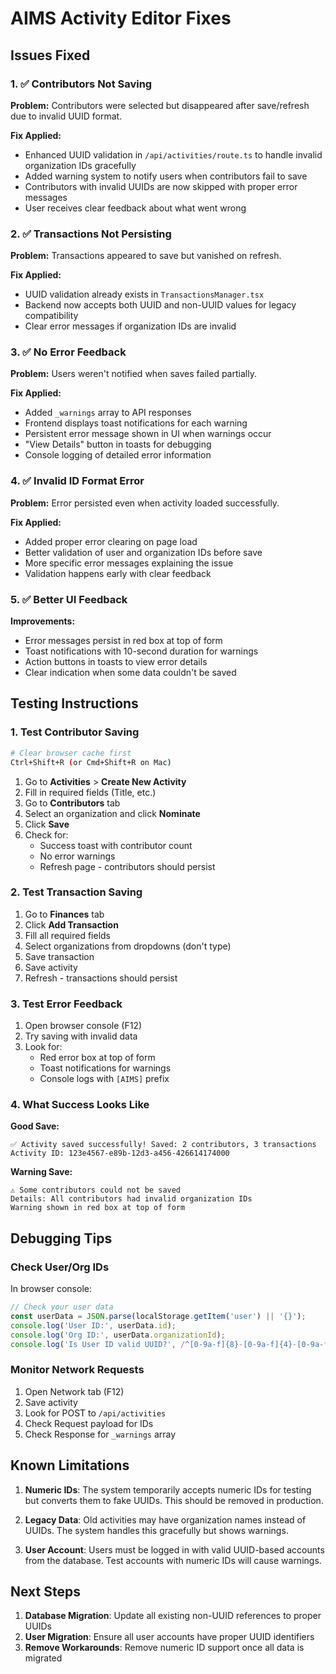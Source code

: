 # AIMS Activity Editor Fixes

## Issues Fixed

### 1. ✅ Contributors Not Saving
**Problem:** Contributors were selected but disappeared after save/refresh due to invalid UUID format.

**Fix Applied:**
- Enhanced UUID validation in `/api/activities/route.ts` to handle invalid organization IDs gracefully
- Added warning system to notify users when contributors fail to save
- Contributors with invalid UUIDs are now skipped with proper error messages
- User receives clear feedback about what went wrong

### 2. ✅ Transactions Not Persisting
**Problem:** Transactions appeared to save but vanished on refresh.

**Fix Applied:**
- UUID validation already exists in `TransactionsManager.tsx`
- Backend now accepts both UUID and non-UUID values for legacy compatibility
- Clear error messages if organization IDs are invalid

### 3. ✅ No Error Feedback
**Problem:** Users weren't notified when saves failed partially.

**Fix Applied:**
- Added `_warnings` array to API responses
- Frontend displays toast notifications for each warning
- Persistent error message shown in UI when warnings occur
- "View Details" button in toasts for debugging
- Console logging of detailed error information

### 4. ✅ Invalid ID Format Error
**Problem:** Error persisted even when activity loaded successfully.

**Fix Applied:**
- Added proper error clearing on page load
- Better validation of user and organization IDs before save
- More specific error messages explaining the issue
- Validation happens early with clear feedback

### 5. ✅ Better UI Feedback
**Improvements:**
- Error messages persist in red box at top of form
- Toast notifications with 10-second duration for warnings
- Action buttons in toasts to view error details
- Clear indication when some data couldn't be saved

## Testing Instructions

### 1. Test Contributor Saving
```bash
# Clear browser cache first
Ctrl+Shift+R (or Cmd+Shift+R on Mac)
```

1. Go to **Activities** > **Create New Activity**
2. Fill in required fields (Title, etc.)
3. Go to **Contributors** tab
4. Select an organization and click **Nominate**
5. Click **Save**
6. Check for:
   - Success toast with contributor count
   - No error warnings
   - Refresh page - contributors should persist

### 2. Test Transaction Saving
1. Go to **Finances** tab
2. Click **Add Transaction**
3. Fill all required fields
4. Select organizations from dropdowns (don't type)
5. Save transaction
6. Save activity
7. Refresh - transactions should persist

### 3. Test Error Feedback
1. Open browser console (F12)
2. Try saving with invalid data
3. Look for:
   - Red error box at top of form
   - Toast notifications for warnings
   - Console logs with `[AIMS]` prefix

### 4. What Success Looks Like

**Good Save:**
```
✅ Activity saved successfully! Saved: 2 contributors, 3 transactions
Activity ID: 123e4567-e89b-12d3-a456-426614174000
```

**Warning Save:**
```
⚠️ Some contributors could not be saved
Details: All contributors had invalid organization IDs
Warning shown in red box at top of form
```

## Debugging Tips

### Check User/Org IDs
In browser console:
```javascript
// Check your user data
const userData = JSON.parse(localStorage.getItem('user') || '{}');
console.log('User ID:', userData.id);
console.log('Org ID:', userData.organizationId);
console.log('Is User ID valid UUID?', /^[0-9a-f]{8}-[0-9a-f]{4}-[0-9a-f]{4}-[0-9a-f]{4}-[0-9a-f]{12}$/i.test(userData.id));
```

### Monitor Network Requests
1. Open Network tab (F12)
2. Save activity
3. Look for POST to `/api/activities`
4. Check Request payload for IDs
5. Check Response for `_warnings` array

## Known Limitations

1. **Numeric IDs**: The system temporarily accepts numeric IDs for testing but converts them to fake UUIDs. This should be removed in production.

2. **Legacy Data**: Old activities may have organization names instead of UUIDs. The system handles this gracefully but shows warnings.

3. **User Account**: Users must be logged in with valid UUID-based accounts from the database. Test accounts with numeric IDs will cause warnings.

## Next Steps

1. **Database Migration**: Update all existing non-UUID references to proper UUIDs
2. **User Migration**: Ensure all user accounts have proper UUID identifiers
3. **Remove Workarounds**: Remove numeric ID support once all data is migrated 